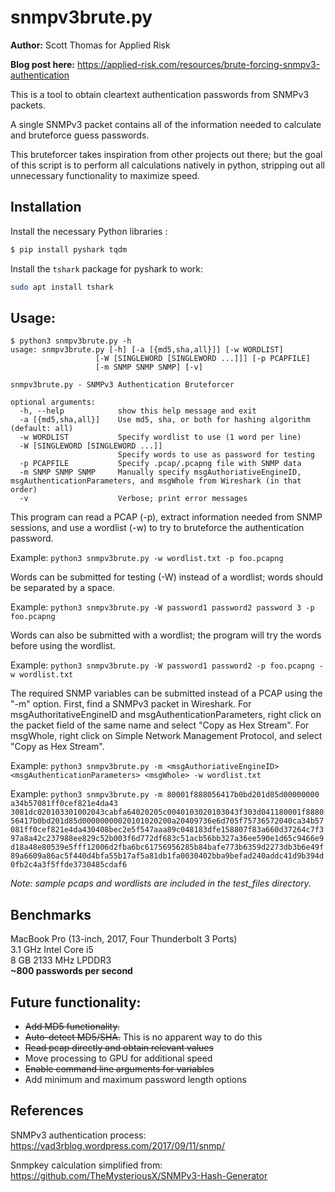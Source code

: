 # snmpv3brute.py
**Author:** Scott Thomas for Applied Risk

**Blog post here:** https://applied-risk.com/resources/brute-forcing-snmpv3-authentication

This is a tool to obtain cleartext authentication passwords from SNMPv3 packets. 

A single SNMPv3 packet contains all of the information needed to calculate and bruteforce guess passwords. 

This bruteforcer takes inspiration from other projects out there; but the goal of this script is to perform all calculations natively in python, stripping out all unnecessary functionality to maximize speed. 

## Installation

Install the necessary Python libraries :

```bash
$ pip install pyshark tqdm
```

Install the `tshark` package for pyshark to work:

```bash
sudo apt install tshark
```

## Usage:

```wrap
$ python3 snmpv3brute.py -h
usage: snmpv3brute.py [-h] [-a [{md5,sha,all}]] [-w WORDLIST]
                   [-W [SINGLEWORD [SINGLEWORD ...]]] [-p PCAPFILE]
                   [-m SNMP SNMP SNMP] [-v]

snmpv3brute.py - SNMPv3 Authentication Bruteforcer

optional arguments:
  -h, --help            show this help message and exit
  -a [{md5,sha,all}]    Use md5, sha, or both for hashing algorithm (default: all)
  -w WORDLIST           Specify wordlist to use (1 word per line)
  -W [SINGLEWORD [SINGLEWORD ...]]
                        Specify words to use as password for testing
  -p PCAPFILE           Specify .pcap/.pcapng file with SNMP data
  -m SNMP SNMP SNMP     Manually specify msgAuthoriativeEngineID, msgAuthenticationParameters, and msgWhole from Wireshark (in that order)
  -v                    Verbose; print error messages
  ```
This program can read a PCAP (-p), extract information needed from SNMP sessions, and use a wordlist (-w) to try to bruteforce the authentication password.

Example: `python3 snmpv3brute.py -w wordlist.txt -p foo.pcapng`

Words can be submitted for testing (-W) instead of a wordlist; words should be separated by a space.

Example: `python3 snmpv3brute.py -W password1 password2 password 3 -p foo.pcapng`

Words can also be submitted with a wordlist; the program will try the words before using the wordlist.

Example: `python3 snmpv3brute.py -W password1 password2 -p foo.pcapng -w wordlist.txt`

The required SNMP variables can be submitted instead of a PCAP using the "-m" option. First, find a SNMPv3 packet in Wireshark. For msgAuthoritativeEngineID and msgAuthenticationParameters, right click on the packet field of the same name and select "Copy as Hex Stream". For msgWhole, right click on Simple Network Management Protocol, and select "Copy as Hex Stream".

Example: `python3 snmpv3brute.py -m <msgAuthoriativeEngineID> <msgAuthenticationParameters> <msgWhole> -w wordlist.txt`

Example: `python3 snmpv3brute.py -m 80001f888056417b0bd201d85d00000000 a34b57081ff0cef821e4da43 3081dc020103301002043cabfa64020205c0040103020103043f303d041180001f888056417b0bd201d85d00000000020101020200a20409736e6d705f75736572040ca34b57081ff0cef821e4da430408bec2e5f547aaa89c048183dfe158807f83a660d37264c7f397a8a42c237988ee829c52b003f6d772df683c51acb56bb327a36ee590e1d65c9466e9d18a48e80539e5fff12006d2fba6bc61756956285b84bafe773b6359d2273db3b6e49f89a6609a86ac5f440d4bfa55b17af5a81db1fa0030402bba9befad240addc41d9b394d0fb2c4a3f5ffde3730485cdaf6`

*Note: sample pcaps and wordlists are included in the test_files directory.*

## Benchmarks
MacBook Pro (13-inch, 2017, Four Thunderbolt 3 Ports)\
3.1 GHz Intel Core i5\
8 GB 2133 MHz LPDDR3\
**~800 passwords per second**

## Future functionality:
* ~~Add MD5 functionality.~~
* ~~Auto-detect MD5/SHA.~~ This is no apparent way to do this
* ~~Read pcap directly and obtain relevant values~~
* Move processing to GPU for additional speed
* ~~Enable command line arguments for variables~~
* Add minimum and maximum password length options

## References
SNMPv3 authentication process: https://vad3rblog.wordpress.com/2017/09/11/snmp/

Snmpkey calculation simplified from: https://github.com/TheMysteriousX/SNMPv3-Hash-Generator
